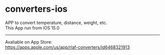 # converters-ios
APP to convert temperature, distance, weight, etc.<br>
This App run from iOS 15.0

<hr>

Avaliable on App Store: <br>
https://apps.apple.com/us/app/rlaf-converters/id6468321913
